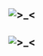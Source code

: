 ## ![>_<](https://i.pinimg.com/736x/24/3d/c4/243dc41124182979f4c8d055ef5a0557.jpg)
## ![>_<](https://i.pinimg.com/736x/3a/7d/02/3a7d0260abb6637a64222155c6eb001d.jpg)

